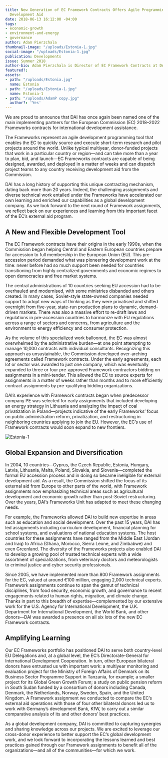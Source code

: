 ```yaml
---
title: New Generation of EC Framework Contracts Offers Agile Programming for European
  Development Aid
date: 2018-06-13 16:12:00 -04:00
tags:
- economic-growth
- environment-and-energy
- governance
author: Adam Pierzchala
thumbnail-image: "/uploads/Estonia-1.jpg"
social-image: "/uploads/Estonia-1.jpg"
publication: Developments
issue: Summer 2018
author-bio: Adam Pierzchala is Director of EC Framework Contracts at DAI.
featured?: 
assets:
- path: "/uploads/Estonia.jpg"
  name: Estonia
- path: "/uploads/Estonia-1.jpg"
  name: Estonia-1
- path: "/uploads/AdamP copy.jpg"
  author?: 'Yes'
---
```


We are proud to announce that DAI has once again been named one of the main implementing partners for the European Commission (EC) 2018–2022 Frameworks contracts for international development assistance. 

The Frameworks represent an agile development programming tool that enables the EC to quickly source and execute short-term research and pilot projects around the world. Unlike typical multiyear, donor-funded projects that work in a particular country or region—and can take more than a year to plan, bid, and launch—EC Frameworks contracts are capable of being designed, awarded, and deployed in a matter of weeks and can dispatch project teams to any country receiving development aid from the Commission. 






DAI has a long history of supporting this unique contracting mechanism, dating back more than 20 years. Indeed, the challenging assignments and diverse technical work entailed under the Frameworks have accelerated our own learning and enriched our capabilities as a global development company. As we look forward to the next round of Framework assignments, we reflect back on our experiences and learning from this important facet of the EC’s external aid program. 

## A New and Flexible Development Tool

The EC Framework contracts have their origins in the early 1990s, when the Commission began helping Central and Eastern European countries prepare for accession to full membership in the European Union (EU). This pre-accession period demanded what was pioneering development work at the time: never before had so much support been needed for countries transitioning from highly centralized governments and economic regimes to open democracies and free market systems.

The central administrations of 10 countries seeking EU accession had to be overhauled and modernised, with some ministries disbanded and others created. In many cases, Soviet-style state-owned companies needed support to adopt new ways of thinking as they were privatised and shifted overnight from five-year, state-run production plans to dynamic, demand-driven markets. There was also a massive effort to re-draft laws and regulations in pre-accession countries to harmonize with EU regulations across a range of sectors and concerns, from agriculture and the environment to energy efficiency and consumer protection.

As the volume of this specialized work ballooned, the EC was almost overwhelmed by the administrative burden—at one point attempting to manage 10,000 contracts with individual consultants. Recognizing this approach as unsustainable, the Commission developed over-arching agreements called Framework contracts. Under the early agreements, each lot or sector was awarded to just one company, which was eventually expanded to three or four pre-approved Framework contractors bidding on assignments in a mini-tender. This allowed the EC to source experts for assignments in a matter of weeks rather than months and to more efficiently contract assignments by pre-qualifying bidding organizations.

DAI’s experience with Framework contracts began when predecessor company PE was selected for early assignments that included developing an energy strategy in Lithuania and analyzing the impact of coal privatization in Poland—projects indicative of the early Frameworks’ focus on public administration reform, privatization, and restructuring in neighboring countries applying to join the EU. However, the EC’s use of Framework contracts would soon expand to new frontiers.

![Estonia-1](/uploads/Estonia-1.jpg "Tallinn, the capital of Estonia, which was one of the countries targeted by early EC Framework assignments focusing on decentralisation and democracy.")

## Global Expansion and Diversification

In 2004, 10 countries—Cyprus, the Czech Republic, Estonia, Hungary, Latvia, Lithuania, Malta, Poland, Slovakia, and Slovenia—completed the formal EU accession process and in doing so became ineligible for external development aid. As a result, the Commission shifted the focus of its external aid from Europe to other parts of the world, with Framework assignments now emphasizing technical areas such as agricultural development and economic growth rather than post-Soviet restructuring. Over the years, DAI’s Frameworks Unit has adapted to meet these changing needs.

For example, the Frameworks allowed DAI to build new expertise in areas such as education and social development. Over the past 15 years, DAI has led assignments including curriculum development, financial planning for school systems, and evaluations of national education systems. The host countries for these assignments have ranged from the Middle East (Jordan and Iraq) to Africa (Ghana, Morocco, Sierra Leone, and Zimbabwe) and even Greenland. The diversity of the Frameworks projects also enabled DAI to develop a growing pool of trusted technical experts with a wide assortment of specializations, from veterinary doctors and meteorologists to criminal justice and cyber security professionals.   

Since 2005, we have implemented more than 800 Framework assignments for the EC, valued at around €100 million, engaging 2,000 technical experts. Framework assignments continue to span the gamut of technical disciplines, from food security, economic growth, and governance to recent engagements related to human rights, migration, and climate change. Thanks in part to this breadth of expertise—complemented by our extensive work for the U.S. Agency for International Development, the U.K. Department for International Development, the World Bank, and other donors—DAI was awarded a presence on all six lots of the new EC Framework contracts. 

<script id="infogram_0_86feb80e-d767-484d-82a9-01774d1c755a" title="EC Frameworks" src="https://e.infogram.com/js/dist/embed.js?CBg" type="text/javascript"></script>

## Amplifying Learning

Our EC Frameworks portfolio has positioned DAI to serve both country-level EU Delegations and, at a  global level, the EC’s Directorate-General for International Development Cooperation. In turn, other European bilateral donors have entrusted us with important work: a multiyear monitoring and evaluation project for the Ministry of Foreign Affairs of Denmark on its Business Sector Programme Support in Tanzania, for example; a smaller project for its Global Green Growth Forum; a study on public pension reform in South Sudan funded by a consortium of donors including Canada, Denmark, the Netherlands, Norway, Sweden, Spain, and the United Kingdom. A Framework assignment we conducted to compare the EC’s external aid operations with those of four other bilateral donors led us to work with Germany’s development Bank, KfW, to carry out a similar comparative analysis of its and other donors’ best practices. 

As a global development company, DAI is committed to capturing synergies and sharing knowledge across our projects. We are excited to leverage our cross-donor experience to better support the EC’s global development work, and we look forward to incorporating the lessons learned and best practices gained through our Framework assignments to benefit all of the organizations—and all of the communities—for which we work.
